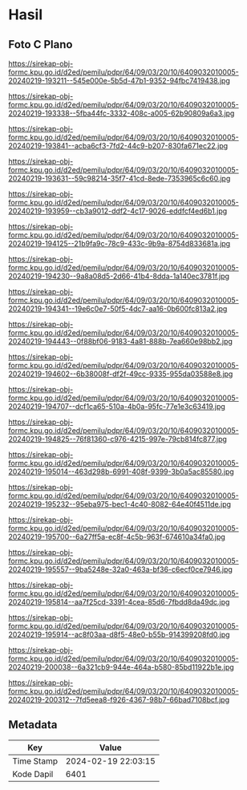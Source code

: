 # Hasil

## Foto C Plano

https://sirekap-obj-formc.kpu.go.id/d2ed/pemilu/pdpr/64/09/03/20/10/6409032010005-20240219-193211--545e000e-5b5d-47b1-9352-94fbc7419438.jpg

https://sirekap-obj-formc.kpu.go.id/d2ed/pemilu/pdpr/64/09/03/20/10/6409032010005-20240219-193338--5fba44fc-3332-408c-a005-62b90809a6a3.jpg

https://sirekap-obj-formc.kpu.go.id/d2ed/pemilu/pdpr/64/09/03/20/10/6409032010005-20240219-193841--acba6cf3-7fd2-44c9-b207-830fa671ec22.jpg

https://sirekap-obj-formc.kpu.go.id/d2ed/pemilu/pdpr/64/09/03/20/10/6409032010005-20240219-193631--59c98214-35f7-41cd-8ede-7353965c6c60.jpg

https://sirekap-obj-formc.kpu.go.id/d2ed/pemilu/pdpr/64/09/03/20/10/6409032010005-20240219-193959--cb3a9012-ddf2-4c17-9026-eddfcf4ed6b1.jpg

https://sirekap-obj-formc.kpu.go.id/d2ed/pemilu/pdpr/64/09/03/20/10/6409032010005-20240219-194125--21b9fa9c-78c9-433c-9b9a-8754d833681a.jpg

https://sirekap-obj-formc.kpu.go.id/d2ed/pemilu/pdpr/64/09/03/20/10/6409032010005-20240219-194230--9a8a08d5-2d66-41b4-8dda-1a140ec3781f.jpg

https://sirekap-obj-formc.kpu.go.id/d2ed/pemilu/pdpr/64/09/03/20/10/6409032010005-20240219-194341--19e6c0e7-50f5-4dc7-aa16-0b600fc813a2.jpg

https://sirekap-obj-formc.kpu.go.id/d2ed/pemilu/pdpr/64/09/03/20/10/6409032010005-20240219-194443--0f88bf06-9183-4a81-888b-7ea660e98bb2.jpg

https://sirekap-obj-formc.kpu.go.id/d2ed/pemilu/pdpr/64/09/03/20/10/6409032010005-20240219-194602--6b38008f-df2f-49cc-9335-955da03588e8.jpg

https://sirekap-obj-formc.kpu.go.id/d2ed/pemilu/pdpr/64/09/03/20/10/6409032010005-20240219-194707--dcf1ca65-510a-4b0a-95fc-77e1e3c63419.jpg

https://sirekap-obj-formc.kpu.go.id/d2ed/pemilu/pdpr/64/09/03/20/10/6409032010005-20240219-194825--76f81360-c976-4215-997e-79cb814fc877.jpg

https://sirekap-obj-formc.kpu.go.id/d2ed/pemilu/pdpr/64/09/03/20/10/6409032010005-20240219-195014--463d298b-6991-408f-9399-3b0a5ac85580.jpg

https://sirekap-obj-formc.kpu.go.id/d2ed/pemilu/pdpr/64/09/03/20/10/6409032010005-20240219-195232--95eba975-bec1-4c40-8082-64e40f4511de.jpg

https://sirekap-obj-formc.kpu.go.id/d2ed/pemilu/pdpr/64/09/03/20/10/6409032010005-20240219-195700--6a27ff5a-ec8f-4c5b-963f-674610a34fa0.jpg

https://sirekap-obj-formc.kpu.go.id/d2ed/pemilu/pdpr/64/09/03/20/10/6409032010005-20240219-195557--9ba5248e-32a0-463a-bf36-c6ecf0ce7946.jpg

https://sirekap-obj-formc.kpu.go.id/d2ed/pemilu/pdpr/64/09/03/20/10/6409032010005-20240219-195814--aa7f25cd-3391-4cea-85d6-7fbdd8da49dc.jpg

https://sirekap-obj-formc.kpu.go.id/d2ed/pemilu/pdpr/64/09/03/20/10/6409032010005-20240219-195914--ac8f03aa-d8f5-48e0-b55b-914399208fd0.jpg

https://sirekap-obj-formc.kpu.go.id/d2ed/pemilu/pdpr/64/09/03/20/10/6409032010005-20240219-200038--6a321cb9-944e-464a-b580-85bd11922b1e.jpg

https://sirekap-obj-formc.kpu.go.id/d2ed/pemilu/pdpr/64/09/03/20/10/6409032010005-20240219-200312--7fd5eea8-f926-4367-98b7-66bad7108bcf.jpg


## Metadata

| Key        | Value               |
| ---------- | ------------------- |
| Time Stamp | 2024-02-19 22:03:15 |
| Kode Dapil | 6401                |



